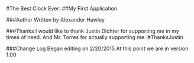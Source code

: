 #The Best Clock Ever:
##My First Application

###Author
Written by Alexander Hawley

###Thanks
I would like to thank Justin Dichter for supporting me in my times of need. And Mr. Torres for actually supporting me.
\#ThanksJustin

###Change Log
Began editing on 2/20/2015
At this point we are in version 1.00